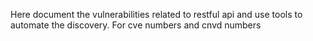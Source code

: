 Here document the vulnerabilities related to restful api and use tools to automate the discovery.
For cve numbers and cnvd numbers
